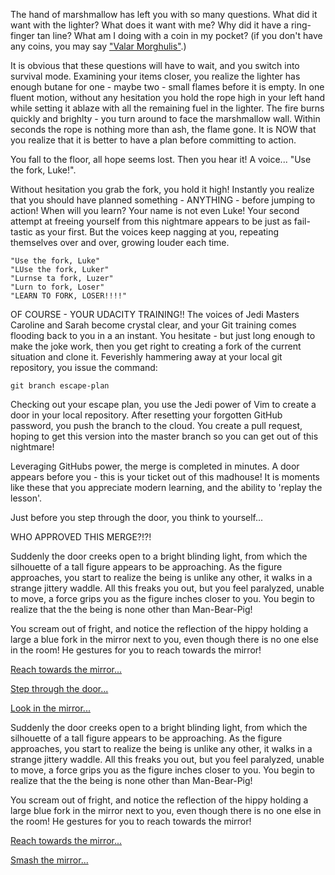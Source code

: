 The hand of marshmallow has left you with so many questions. What did it want with the lighter?
What does it want with me? Why did it have a ring-finger tan line?
What am I doing with a coin in my pocket? (if you don't have any coins, 
you may say ["Valar Morghulis"](../valarmorghulis/valarmorghulis.md).)

It is obvious that these questions will have to wait, and you switch into survival mode. Examining your items closer,
you realize the lighter has enough butane for one - maybe two - small flames before it is empty. In one fluent motion,
without any hesitation you hold the rope high in your left hand while setting it ablaze with all the remaining fuel
in the lighter. The fire burns quickly and brighlty - you turn around to face the marshmallow wall. Within seconds the
rope is nothing more than ash, the flame gone. It is NOW that you realize that it is better to have a plan before
committing to action.

You fall to the floor, all hope seems lost. Then you hear it! A voice... "Use the fork, Luke!".

Without hesitation you grab the fork, you hold it high! Instantly you realize that you should have planned
something - ANYTHING - before jumping to action! When will you learn? Your name is not even Luke! Your second attempt
at freeing yourself from this nightmare appears to be just as fail-tastic as your first. But the voices keep nagging
at you, repeating themselves over and over, growing louder each time.

    "Use the fork, Luke"
    "LUse the fork, Luker"
    "Lurnse ta fork, Luzer"
    "Lurn to fork, Loser"
    "LEARN TO FORK, LOSER!!!!"

OF COURSE - YOUR UDACITY TRAINING!! The voices of Jedi Masters Caroline and Sarah become crystal clear,
and your Git training comes flooding back to you in a an instant. You hesitate - but just long enough to make
the joke work, then you get right to creating a fork of the current situation and clone it.
Feverishly  hammering away at your local git repository, you issue the command:

    git branch escape-plan

Checking out your escape plan, you use the Jedi power of Vim to create a door in your local repository.
After resetting your forgotten GitHub password,  you push the branch to the cloud. You create a pull request,
hoping to get this version into the master branch so you can get out of this nightmare!

Leveraging GitHubs power, the merge is completed in minutes. A door appears before you - this is your ticket out
of this madhouse! It is moments like these that you appreciate modern learning, and the ability to 'replay the lesson'.


Just before you step through the door, you think to yourself...

WHO APPROVED THIS MERGE?!?!

Suddenly the door creeks open to a bright blinding light, from which the silhouette
of a tall figure appears to be approaching. As the figure approaches, you start to 
realize the being is unlike any other, it walks in a strange jittery waddle. All 
this freaks you out, but you feel paralyzed, unable to move, a force grips you as 
the figure inches closer to you. You begin to realize that the the being is none 
other than Man-Bear-Pig!

You scream out of fright, and notice the reflection of the hippy holding a large 
a blue fork in the mirror next to you, even though there is no one else in the room!
He gestures for you to reach towards the mirror! 

[Reach towards the mirror...](../virtualreality/oculus.md)

[Step through the door...](../marshmallow.md)

[Look in the mirror...](../it-was-me/it-was-me.md)


Suddenly the door creeks open to a bright blinding light, from which the silhouette 
of a tall figure appears to be approaching. As the figure approaches, you start to 
realize the being is unlike any other, it walks in a strange jittery waddle. All 
this freaks you out, but you feel paralyzed, unable to move, a force grips you as 
the figure inches closer to you. You begin to realize that the the being is none 
other than Man-Bear-Pig!

You scream out of fright, and notice the reflection of the hippy holding a large 
blue fork in the mirror next to you, even though there is no one else in the room! 
He gestures for you to reach towards the mirror!

[Reach towards the mirror...](../virtualreality/oculus.md)

[Smash the mirror...](../luck/grateful-man-bear-pig.md)
